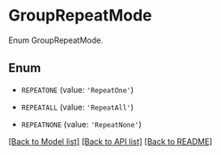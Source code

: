 # GroupRepeatMode

Enum GroupRepeatMode.

## Enum

* `REPEATONE` (value: `'RepeatOne'`)

* `REPEATALL` (value: `'RepeatAll'`)

* `REPEATNONE` (value: `'RepeatNone'`)

[[Back to Model list]](README.md#documentation-for-models) [[Back to API list]](README.md#documentation-for-api-endpoints) [[Back to README]](README.md)


